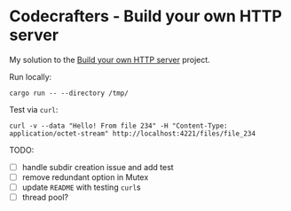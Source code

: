 # Codecrafters - Build your own HTTP server

My solution to the [Build your own HTTP server](https://app.codecrafters.io/courses/http-server/overview) project.

Run locally:

```
cargo run -- --directory /tmp/
```

Test via `curl`:
```
curl -v --data "Hello! From file 234" -H "Content-Type: application/octet-stream" http://localhost:4221/files/file_234
```

TODO:

- [ ] handle subdir creation issue and add test
- [ ] remove redundant option in Mutex
- [ ] update `README` with testing `curl`s
- [ ] thread pool?

